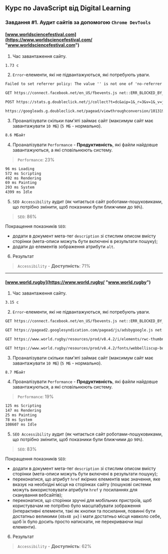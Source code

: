 ## Курс по JavaScript від Digital Learning

### Завдання #1. Аудит сайтів за допомогою `Chrome DevTools`

#### [www.worldsciencefestival.com](https://www.worldsciencefestival.com/ "www.worldsciencefestival.com")

1. Час завантаження сайту.

```txt
1.73 с
```

2. `Error`-елементи, які не підвантажуються, які потребують уваги.

```txt
Failed to set referrer policy: The value '' is not one of 'no-referrer', 'no-referrer-when-downgrade', 'origin', 'origin-when-cross-origin', 'same-origin', 'strict-origin', 'strict-origin-when-cross-origin', or 'unsafe-url'. The referrer policy has been left unchanged. | (index):1

GET https://connect.facebook.net/en_US/fbevents.js net::ERR_BLOCKED_BY_CLIENT | (index):258 

POST https://stats.g.doubleclick.net/j/collect?t=dc&aip=1&_r=3&v=1&_v=j87&tid=UA-22690893-1&cid=694106123.1603982883&jid=380140934&gjid=1157969452&_gid=2011809801.1603982883&_u=QCCAgUABCAAAAE~&z=1090089510 net::ERR_BLOCKED_BY_CLIENT | analytics.js:37 

https://googleads.g.doubleclick.net/pagead/viewthroughconversion/1013191057/?random=1603987388148&cv=9&fst=1603987388148&num=1&bg=ffffff&guid=ON&resp=GooglemKTybQhCsO&eid=376635471&u_h=1080&u_w=1920&u_ah=1040&u_aw=1920&u_cd=24&u_his=2&u_tz=120&u_java=false&u_nplug=3&u_nmime=4&gtm=2oaae2&sendb=1&ig=1&data=event%3Dgtag.config&frm=0&url=https%3A%2F%2Fwww.worldsciencefestival.com%2F&tiba=World%20Science%20Festival&hn=www.googleadservices.com&async=1&rfmt=3&fmt=4 net::ERR_BLOCKED_BY_CLIENT | conversion_async.js:34 
```

3. Проаналізувати скільки пам'яті займає сайт (максимум сайт має завантажувати `10 МБ`) (`5 МБ` - нормально).

```txt
8.6 МБайт
```

4. Проаналізувати `Performance` - **Продуктивність**, які файли найдовше завантажуються, а які сповільнюють систему.

> `Performance`: 23%

```txt
96 ms Loading
572 ms Scripting
492 ms Rendering
69 ms Painting
293 ms System
4399 ms Idle
```

5. `SEO Accessibility` аудит (як читається сайт роботами-пошуковиками, що потрібно змінити, щоб показники були ближчими до `90%`).

> `SEO`: 86%

Покращення показників `SEO`:

- додати в документ мета-тег `description` зі стислим описом вмісту сторінки (мета-описи можуть бути включені в результати пошуку);
- додати до елементів зображення атрибути `alt`.

6. Результат 

> `Accessibility` - **Доступність**: 71% 

***

#### [www.world.rugby](https://www.world.rugby/ "www.world.rugby")

1. Час завантаження сайту.

```txt
3.15 с
```

2. `Error`-елементи, які не підвантажуються, які потребують уваги.

```txt
GET https://connect.facebook.net/en_US/fbevents.js net::ERR_BLOCKED_BY_CLIENT | (index):2740

GET https://pagead2.googlesyndication.com/pagead/js/adsbygoogle.js net::ERR_BLOCKED_BY_CLIENT | (index):2766

GET https://www.world.rugby/resources/prod/v8.4.2/i/elements/rwc-thumbnail-curve.png 403 | t-wr.css:1 

GET https://www.world.rugby/resources/prod/v8.4.2/fonts/webbelliscup-bold-webfont.woff net::ERR_ABORTED 403 | t-wr.css:1 
```

3. Проаналізувати скільки пам'яті займає сайт (максимум сайт має завантажувати `10 МБ`) (`5 МБ` - нормально).

```txt
8.7 МБайт
```

4. Проаналізувати `Performance` - **Продуктивність**, які файли найдовше завантажуються, а які сповільнюють систему.

> `Performance`: 19%

```txt
125 ms Scripting
147 ms Rendering
25 ms Painting
78 ms System
108607 ms Idle
```

5. `SEO Accessibility` аудит (як читається сайт роботами-пошуковиками, що потрібно змінити, щоб показники були ближчими до `90%`).

> `SEO`: 83%

Покращення показників `SEO`:

- додати в документ мета-тег `description` зі стислим описом вмісту сторінки (мета-описи можуть бути включені в результати пошуку);
- переконатися, що атрибут `href` якірних елементів має значення, яке вказує на необхідні місця на сторінках сайту (пошукові системи можуть використовувати атрибути `href` у посиланнях для сканування вебсайтів);
- переконатися, що сторінки зручні для мобільних пристроїв, щоб користувачам не потрібно було масштабувати зображення (інтерактивні елементи, такі як кнопки та посилання, повинні бути достатньо великими (`48x48 px`) і мати достатньо місця навколо себе, щоб їх було досить просто натискати, не перекриваючи інші елементи). 

6. Результат 

> `Accessibility` - **Доступність**: 62%
